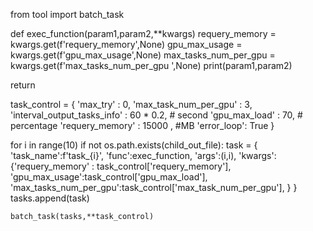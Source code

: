 from tool import batch_task



def exec_function(param1,param2,**kwargs)
requery_memory = kwargs.get(f'requery_memory',None)
gpu_max_usage  = kwargs.get(f'gpu_max_usage',None)
max_tasks_num_per_gpu = kwargs.get(f'max_tasks_num_per_gpu ',None)
print(param1,param2)

return 





task_control = {
        'max_try' : 0,
        'max_task_num_per_gpu' : 3, 
        'interval_output_tasks_info' : 60 * 0.2, # second
        'gpu_max_load' : 70,   # percentage
        'requery_memory' : 15000 , #MB
        'error_loop': True
    }


    
  for i in range(10)
        if not os.path.exists(child_out_file):
            task = {
                'task_name':f'task_{i}',
                'func':exec_function,
                'args':(i,i),
                'kwargs':{'requery_memory' : task_control['requery_memory'],
                        'gpu_max_usage':task_control['gpu_max_load'],
                        'max_tasks_num_per_gpu':task_control['max_task_num_per_gpu'],
                }
            }
            tasks.append(task)
    
    batch_task(tasks,**task_control)
    
